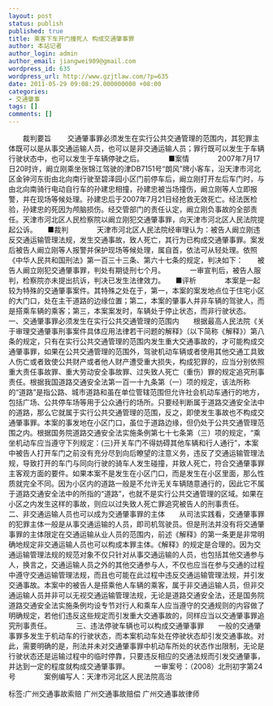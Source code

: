 ```yaml
---
layout: post
status: publish
published: true
title: 乘客下车开门撞死人 构成交通肇事罪
author: 本站记者
author_login: admin
author_email: jiangwei909@gmail.com
wordpress_id: 635
wordpress_url: http://www.gzjtlaw.com/?p=635
date: 2011-05-29 09:08:29.000000000 +08:00
categories:
- 交通肇事
tags: []
comments: []
---
```

　　裁判要旨 　　交通肇事罪必须发生在实行公共交通管理的范围内，其犯罪主体既可以是从事交通运输人员，也可以是非交通运输人员；罪行既可以发生于车辆行驶状态中，也可以发生于车辆停驶之后。　　　　■案情　　　　2007年7月17日20时许，阚立刚乘坐张锦江驾驶的津DB7151号&ldquo;朗风&rdquo;牌小客车，沿天津市河北区金钟河东街由北向南行驶至碧泽园小区门前停车后，阚立刚打开左后车门时，与由北向南骑行电动自行车的孙建忠相撞，孙建忠被当场撞伤，阚立刚等人立即报警，并在现场等候处理。孙建忠后于2007年7月21日经抢救无效死亡。经法医检验，孙建忠的死因为颅脑损伤。经交管部门的责任认定，阚立刚负事故的全部责任。天津市河北区人民检察院以阚立刚犯交通肇事罪，向天津市河北区人民法院提起公诉。　　■裁判　　　　天津市河北区人民法院经审理认为：被告人阚立刚违反交通运输管理法规，发生交通事故，致人死亡，其行为已构成交通肇事罪。案发后被告人阚立刚等人报警并保护现场等候处理，属自首，依法可从轻处理。依照《中华人民共和国刑法》第一百三十三条、第六十七条的规定，判决如下：　　被告人阚立刚犯交通肇事罪，判处有期徒刑七个月。　　　　一审宣判后，被告人服判，检察院亦未提出抗诉，判决已发生法律效力。　　■评析　　　　本案是一起较为特殊的交通肇事案件。其特殊之处在于，第一，本案的案发地点位于住宅小区的大门口，处在主干道路的边缘位置；第二，本案的肇事人并非车辆的驾驶人，而是搭乘车辆的乘客；第三，本案案发时，车辆处于停止状态，而非行驶状态。　　　　一、交通肇事罪必须发生在实行公共交通管理的范围内　　根据最高人民法院《关于审理交通肇事刑事案件具体应用法律若干问题的解释》（以下简称《解释》）第八条的规定，只有在实行公共交通管理的范围内发生重大交通事故的，才可能构成交通肇事罪，如果在公共交通管理的范围外，驾驶机动车辆或者使用其他交通工具致人伤亡或者致使公共财产或者他人财产遭受重大损失，构成犯罪的，应当分别依照重大责任事故罪、重大劳动安全事故罪、过失致人死亡（重伤）罪的规定追究刑事责任。根据我国道路交通安全法第一百一十九条第（一）项的规定，该法所称的&ldquo;道路&rdquo;是指公路、城市道路和虽在单位管辖范围但允许社会机动车通行的地方，包括广场、公共停车场等用于公众通行的场所。只要经判断属于道路交通安全法中的道路，那么它就属于实行公共交通管理的范围，反之，即使发生事故也不构成交通肇事罪。本案的事发地在小区门口，虽位于道路边缘，但仍处于公共交通管理范围之内。根据国务院道路交通安全法实施条例第七十七条第（三）项的规定，&ldquo;乘坐机动车应当遵守下列规定：(三)开关车门不得妨碍其他车辆和行人通行&rdquo;，本案中被告人打开车门之前没有充分尽到向后瞭望的注意义务，违反了交通运输管理法规，导致打开的车门与同向行驶的骑车人发生碰撞，并致人死亡，符合交通肇事罪主客观方面的要件。如果本案不是发生在小区门口，而是发生在小区里面，那么性质就完全不同。因为小区内的道路一般是不允许无关车辆随意通行的，因此它不属于道路交通安全法中的所指的&ldquo;道路&rdquo;，也就不是实行公共交通管理的区域。如果在小区之内发生这样的事故，则应以过失致人死亡罪追究被告人的刑事责任。　　　　二、非交通运输人员也可以成为交通肇事罪的主体　　从司法实践看，交通肇事罪的犯罪主体一般是从事交通运输的人员，即司机驾驶员。但是刑法并没有将交通肇事罪的主体限定在交通运输从业人员的范围内，前述《解释》的第一条更是非常明确地规定非交通运输人员也可以构成本罪主体。《解释》的规定是合理的。因为交通运输管理法规的规范对象不仅只针对从事交通运输的人员，也包括其他交通参与人，换言之，交通运输人员之外的其他交通参与人，不仅也应当在参与交通的过程中遵守交通运输管理法规，而且也可能在此过程中违反交通运输管理法规，并引发交通事故。本案中的被告人是搭乘他人车辆的乘客，属于非交通运输人员，但非交通运输人员并非可以无视交通运输管理法规，无论是道路交通安全法，还是国务院道路交通安全法实施条例均设专节对行人和乘车人应当遵守的交通规则的内容做了明确规定，若他们违反这些规定而引发重大交通事故的，同样应当以交通肇事罪追究刑事责任。　　　　三、违法停驶车辆也可以构成交通肇事罪　　一般的交通肇事罪多发生于机动车的行驶状态，而本案机动车处在停驶状态却引发交通事故。对此，需要明确的是，刑法并未对交通肇事罪中机动车所处的状态作出限制，无论是行驶状态还是运输过程中的临时停靠，只要违反相应的交通法规而引发交通肇事，并达到一定的程度就构成交通肇事罪。　　　　一审案号：（2008）北刑初字第24号　　　　案例编写人：天津市河北区人民法院高治标签:广州交通事故索赔 广州交通事故赔偿 广州交通事故律师
